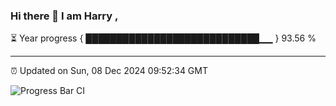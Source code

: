 ### Hi there 👋 I am Harry , 

⏳ Year progress { ████████████████████████████▁▁ } 93.56 %

---

⏰ Updated on Sun, 08 Dec 2024 09:52:34 GMT

![Progress Bar CI](https://github.com/duykhang68/duykhang68/workflows/Progress%20Bar%20CI/badge.svg)

